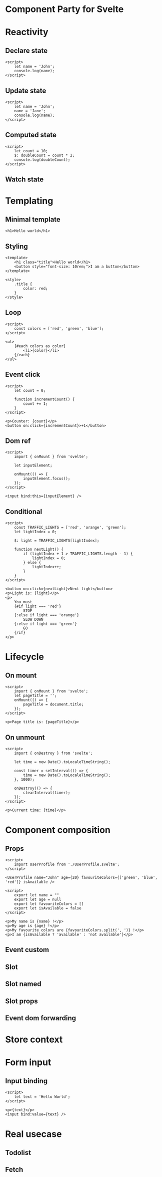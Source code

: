 # Component Party for Svelte

# Reactivity
## Declare state
```svelte
<script>
	let name = 'John';
	console.log(name);
</script>

```

## Update state
```svelte
<script>
	let name = 'John';
	name = 'Jane';
	console.log(name);
</script>

```

## Computed state
```svelte
<script>
	let count = 10;
	$: doubleCount = count * 2;
	console.log(doubleCount);
</script>

```

## Watch state
# Templating
## Minimal template
```svelte
<h1>Hello world</h1>

```

## Styling
```svelte
<template>
	<h1 class="title">Hello world</h1>
	<button style="font-size: 10rem;">I am a button</button>
</template>

<style>
	.title {
		color: red;
	}
</style>

```

## Loop
```svelte
<script>
	const colors = ['red', 'green', 'blue'];
</script>

<ul>
	{#each colors as color}
		<li>{color}</li>
	{/each}
</ul>

```

## Event click
```svelte
<script>
	let count = 0;

	function incrementCount() {
		count += 1;
	}
</script>

<p>Counter: {count}</p>
<button on:click={incrementCount}>+1</button>

```

## Dom ref
```svelte
<script>
	import { onMount } from 'svelte';

	let inputElement;

	onMount(() => {
		inputElement.focus();
	});
</script>

<input bind:this={inputElement} />

```

## Conditional
```svelte
<script>
	const TRAFFIC_LIGHTS = ['red', 'orange', 'green'];
	let lightIndex = 0;

	$: light = TRAFFIC_LIGHTS[lightIndex];

	function nextLight() {
		if (lightIndex + 1 > TRAFFIC_LIGHTS.length - 1) {
			lightIndex = 0;
		} else {
			lightIndex++;
		}
	}
</script>

<button on:click={nextLight}>Next light</button>
<p>Light is: {light}</p>
<p>
	You must
	{#if light === 'red'}
		STOP
	{:else if light === 'orange'}
		SLOW DOWN
	{:else if light === 'green'}
		GO
	{/if}
</p>

```

# Lifecycle
## On mount
```svelte
<script>
	import { onMount } from 'svelte';
	let pageTitle = '';
	onMount(() => {
		pageTitle = document.title;
	});
</script>

<p>Page title is: {pageTitle}</p>

```

## On unmount
```svelte
<script>
	import { onDestroy } from 'svelte';

	let time = new Date().toLocaleTimeString();

	const timer = setInterval(() => {
		time = new Date().toLocaleTimeString();
	}, 1000);

	onDestroy(() => {
		clearInterval(timer);
	});
</script>

<p>Current time: {time}</p>

```

# Component composition
## Props
```svelte
<script>
	import UserProfile from './UserProfile.svelte';
</script>

<UserProfile name="John" age={20} favouriteColors={['green', 'blue', 'red']} isAvailable />

```

```svelte
<script>
	export let name = ""
	export let age = null
	export let favouriteColors = []
	export let isAvailable = false
</script>

<p>My name is {name} !</p>
<p>My age is {age} !</p>
<p>My favourite colors are {favouriteColors.split(', ')} !</p>
<p>I am {isAvailable ? 'available' : 'not available'}</p>

```

## Event custom
## Slot
## Slot named
## Slot props
## Event dom forwarding
# Store context
# Form input
## Input binding
```svelte
<script>
	let text = 'Hello World';
</script>

<p>{text}</p>
<input bind:value={text} />

```

# Real usecase
## Todolist
## Fetch
